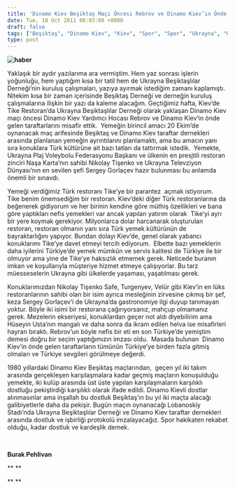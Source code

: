 ```yaml
---
title: 'Dinamo Kiev Beşiktaş Maçı Öncesi Rebrov ve Dinamo Kiev’in Önde Gelen Taraftarları’yla  Yemekteydik'
date: Tue, 18 Oct 2011 08:03:08 +0000
draft: false
tags: ["Beşiktaş", "Dinamo Kiev", "Kiev", "Spor", "Spor", "Ukrayna", "Ukrayna Beşiktaşlılar Derneği"]
type: post
---
```






























**![haber](http://www.tuid.org.ua/images/haber/bjk12.jpg)**

Yaklaşık bir aydır yazılarıma ara vermiştim. Hem yaz sonrası işlerin yoğunluğu, hem yaptığım kısa bir tatil hem de Ukrayna Beşiktaşlılar Derneği’nin kuruluş çalışmaları, yazıya ayırmak istediğim zamanı kaplamıştı. Nitekim kısa bir zaman içerisinde Beşiktaş Derneği ve derneğin kuruluş çalışmalarına ilişkin bir yazı da kaleme alacağım. Geçtiğimiz hafta, Kiev’de Tike Restoran’da Ukrayna Beşiktaşlılar Derneği olarak yaklaşan Dinamo Kiev maçı öncesi Dinamo Kiev Yardımcı Hocası Rebrov ve Dinamo Kiev’in önde gelen taraftarlarını misafir ettik.  Yemeğin birincil amacı 20 Ekim’de oynanacak maç arifesinde Beşiktaş ve Dinamo Kiev taraftar dernekleri arasında planlanan yemeğin ayrıntılarını planlamaktı, ama bu amacın yanı sıra konuklara Türk kültürüne ait bazı tatları da tattırmak istedik.  Yemekte, Ukrayna Plaj Voleybolu Federasyonu Başkanı ve ülkenin en presjtili restoran zinciri Naşa Karta’nın sahibi Nikolay Tişenko ve Ukrayna Televziyon Dünyası’nın en sevilen şefi Sergey Gorlaçev hazır bulunması bu anlamda önemli bir sınavdı.

Yemeği verdiğimiz Türk restoranı Tike’ye bir parantez  açmak istiyorum. Tike benim önemsediğim bir restoran. Kiev’deki diğer Türk restoranlarına da beğenerek gidiyorum ve her birinin kendine göre müthiş özellikleri ve bana göre yaptıkları nefis yemekleri var ancak yapılan yatırım olarak  Tike’yi ayrı bir yere koymak gerekiyor. Milyonlarca dolar harcanarak oluşturulan restoran, restoran olmanın yanı sıra Türk yemek kültürünün de bayraktarlığını yapıyor. Bundan dolayı Kiev’de, genel olarak yabancı konuklarımı Tike’ye davet etmeyi tercih ediyorum.  Elbette bazı yemeklerin daha iyilerini Türkiye’de yemek mümkün ve servis kalitesi de Türkiye ile bir olmuyor ama yine de Tike’ye haksızlık etmemek gerek. Neticede buranın imkan ve koşullarıyla müşteriye hizmet etmeye çalışıyorlar. Bu tarz  müesseselerin Ukrayna gibi ülkelerde yaşaması, yaşatılması gerek.

Konuklarımızdan Nikolay Tişenko Safe, Turgenyev, Velür gibi Kiev’in en lüks restoranlarının sahibi olan bir isim ayrıca mesleğinin zirvesine çıkmış bir şef, keza Sergey Gorlaçev’i de Ukrayna’da gastronomiye ilgi duyup tanımayan yoktur. Böyle iki isimi bir restorana çağırıyorsanız, mahçup olmamanız gerek. Mezelerin ekseriyesi, konuklardan geçer not aldı diyebilirim ama Hüseyin Usta’nın mangalı ve daha sonra da ikram edilen helva ise misafirleri hayran bıraktı. Rebrov’un böyle nefis bir eti en son Türkiye’de yemiştim demesi doğru bir seçim yaptığımızın imzası oldu.  Masada bulunan  Dinamo Kiev’in önde gelen taraftarların tümünün Türkiye’ye birden fazla gitmiş olmaları ve Türkiye sevgileri görülmeye değerdi.

1980 yıllardaki Dinamo Kiev Beşiktaş maçlarından,  geçen yıl iki takım arasında gerçekleşen karşılaşmalara kadar geçmiş maçların konuşulduğu yemekte, iki kulüp arasında üst üste yapılan karşılaşmaların karşılıklı dostluğu pekiştirdiği karşılıklı olarak ifade edildi. Dinamo Kievli dostlar alınmasınlar ama inşallah bu dostluk Beşiktaş’ın bu yıl iki maçta alacağı galibiyetlerle daha da pekişir. Bugün maçın oynanacağı Lobanoskiy Stadı’nda Ukrayna Beşiktaşlılar Derneği ve Dinamo Kiev taraftar dernekleri arasında dostluk ve işbirliği protokolü imzalayacağız. Spor hakikaten rekabet olduğu, kadar dostluk ve kardeşlik demek.

 

**Burak Pehlivan**

**
** 


**
**





